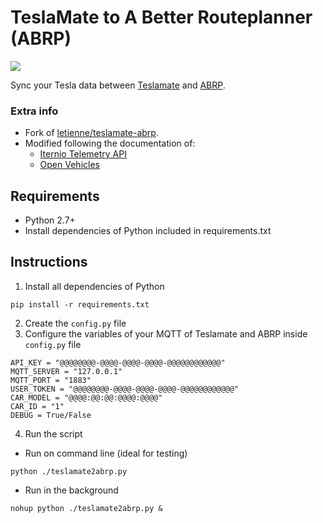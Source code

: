 # TeslaMate to A Better Routeplanner (ABRP)

[![](https://img.shields.io/badge/Donate-PayPal-ff69b4.svg)](https://www.paypal.com/donate?hosted_button_id=9H6B9CRBL6V4E)

Sync your Tesla data between [Teslamate](https://docs.teslamate.org/) and [ABRP](https://abetterrouteplanner.com/).  

### Extra info

* Fork of [letienne/teslamate-abrp](https://github.com/letienne/teslamate-abrp).
* Modified following the documentation of:
  * [Iternio Telemetry API](https://documenter.getpostman.com/view/7396339/SWTK5a8w#fdb20525-51da-4195-8138-54deabe907d5)
  * [Open Vehicles](https://docs.openvehicles.com/en/latest/plugin/abrp/README.html)


## Requirements

* Python 2.7+
* Install dependencies of Python included in requirements.txt

## Instructions

1. Install all dependencies of Python
~~~
pip install -r requirements.txt
~~~
2. Create the `config.py` file
3. Configure the variables of your MQTT of Teslamate and ABRP inside `config.py` file
~~~
API_KEY = "@@@@@@@@-@@@@-@@@@-@@@@-@@@@@@@@@@@@"
MQTT_SERVER = "127.0.0.1"
MQTT_PORT = "1883"
USER_TOKEN = "@@@@@@@@-@@@@-@@@@-@@@@-@@@@@@@@@@@@"
CAR_MODEL = "@@@@:@@:@@:@@@@:@@@@"
CAR_ID = "1"
DEBUG = True/False
~~~
4. Run the script
* Run on command line (ideal for testing)
~~~
python ./teslamate2abrp.py
~~~
* Run in the background
~~~
nohup python ./teslamate2abrp.py &
~~~